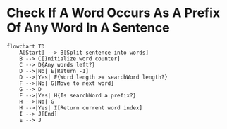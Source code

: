 # **Check If A Word Occurs As A Prefix Of Any Word In A Sentence**

```mermaid
flowchart TD
    A[Start] --> B[Split sentence into words]
    B --> C[Initialize word counter]
    C --> D{Any words left?}
    D -->|No| E[Return -1]
    D -->|Yes| F{Word length >= searchWord length?}
    F -->|No| G[Move to next word]
    G --> D
    F -->|Yes| H{Is searchWord a prefix?}
    H -->|No| G
    H -->|Yes| I[Return current word index]
    I --> J[End]
    E --> J
```
